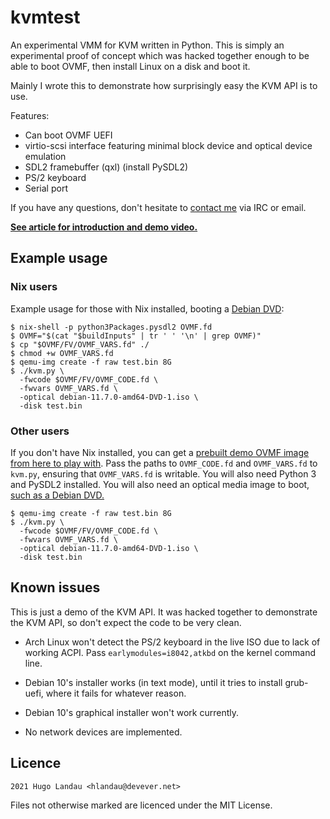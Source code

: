 # kvmtest

An experimental VMM for KVM written in Python. This is simply an experimental
proof of concept which was hacked together enough to be able to boot OVMF, then
install Linux on a disk and boot it.

Mainly I wrote this to demonstrate how surprisingly easy the KVM API is to use.

Features:

  - Can boot OVMF UEFI
  - virtio-scsi interface featuring minimal block device and optical device emulation
  - SDL2 framebuffer (qxl) (install PySDL2)
  - PS/2 keyboard
  - Serial port

If you have any questions, don't hesitate to [contact
me](https://www.devever.net/~hl/contact) via IRC or email.

[**See article for introduction and demo video.**](https://www.devever.net/~hl/kvm)

## Example usage

### Nix users

Example usage for those with Nix installed, booting a [Debian
DVD](https://cdimage.debian.org/debian-cd/current/amd64/iso-dvd/debian-11.7.0-amd64-DVD-1.iso):
```
$ nix-shell -p python3Packages.pysdl2 OVMF.fd
$ OVMF="$(cat "$buildInputs" | tr ' ' '\n' | grep OVMF)"
$ cp "$OVMF/FV/OVMF_VARS.fd" ./
$ chmod +w OVMF_VARS.fd
$ qemu-img create -f raw test.bin 8G
$ ./kvm.py \
  -fwcode $OVMF/FV/OVMF_CODE.fd \
  -fwvars OVMF_VARS.fd \
  -optical debian-11.7.0-amd64-DVD-1.iso \
  -disk test.bin
```

### Other users

If you don't have Nix installed, you can get a [prebuilt demo OVMF image from
here to play with](https://www.devever.net/~hl/f/OVMF-Demo-Image.tar.gz). Pass
the paths to `OVMF_CODE.fd` and `OVMF_VARS.fd` to `kvm.py`, ensuring that
`OVMF_VARS.fd` is writable. You will also need Python 3 and PySDL2 installed.
You will also need an optical media image to boot, [such as a Debian
DVD.](https://cdimage.debian.org/debian-cd/current/amd64/iso-dvd/debian-11.7.0-amd64-DVD-1.iso)
```
$ qemu-img create -f raw test.bin 8G
$ ./kvm.py \
  -fwcode $OVMF/FV/OVMF_CODE.fd \
  -fwvars OVMF_VARS.fd \
  -optical debian-11.7.0-amd64-DVD-1.iso \
  -disk test.bin
```

## Known issues

This is just a demo of the KVM API. It was hacked together to demonstrate the
KVM API, so don't expect the code to be very clean.

  - Arch Linux won't detect the PS/2 keyboard in the live ISO due to lack of working
    ACPI. Pass `earlymodules=i8042,atkbd` on the kernel command line.

  - Debian 10's installer works (in text mode), until it tries to install
    grub-uefi, where it fails for whatever reason.

  - Debian 10's graphical installer won't work currently.

  - No network devices are implemented.

## Licence

```
2021 Hugo Landau <hlandau@devever.net>
```

Files not otherwise marked are licenced under the MIT License.
